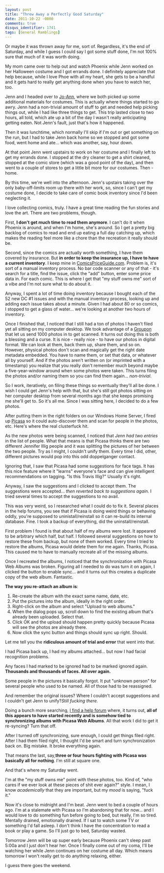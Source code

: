 ```yaml
---
layout: post
title: "Threw Away a Perfectly Good Saturday"
date: 2011-10-22 -0800
comments: true
disqus_identifier: 1741
tags: [General Ramblings]
---
```

Or maybe it was thrown away for me, sort of. Regardless, it's the end of
Saturday, and while I guess I could say I got some stuff done, I'm not
100% sure that much of it was worth doing.

My mom came over to help out and watch Phoenix while Jenn worked on her
Halloween costume and I got errands done. I definitely appreciate that
help because, while I love Phoe with all my heart, she gets to be a
handful and it gets hard to really get anything done when you have to
watch her, too.

Jenn and I headed over to [Jo-Ann](http://www.joann.com), where we both
picked up some additional materials for costumes. This is actually where
things started to go awry. Jenn had a non-trivial amount of stuff to get
and needed help picking things out, while I had like three things to
get. This trip lasted close to two hours, all told, which ate up a bit
of the day I wasn't really anticipating getting eaten. Not Jenn's fault,
just that's how it happened.

Then it was lunchtime, which normally I'll skip if I'm out or get
something on the run, but I had to take Jenn back home so we stopped and
got some food, went home and ate... which was another, say, hour down.

At that point Jenn went upstairs to work on her costume and I finally
left to get my errands done. I stopped at the dry cleaner to get a shirt
cleaned, stopped at the comic store (which was a good point of the day),
and then went to a couple of stores to get a little bit more for our
costumes. Then - home.

By this time, we're well into the afternoon. Jenn's upstairs taking over
the only baby-off-limits room up there with her work, so, since I can't
get my costume done, I decide to take care of comic book inventory since
I'd been neglecting it.

I love collecting comics, truly. I have a great time reading the fun
stories and love the art. There are two problems, though.

First, **I don't get much time to read them anymore**. I can't do it
when Phoenix is around, and when I'm home, she's around. So I get a
pretty big backlog of comics to read and end up eating a full day
catching up, which makes the reading feel more like a chore than the
recreation it really should be.

Second, since the comics are actually worth something, I have them
covered by insurance. But **in order to keep the insurance up, I have to
have a current inventory**. I keep mine in
[ComicsPriceGuide.com](http://www.comicspriceguide.com/). Problem is,
it's sort of a manual inventory process. No bar code scanner or any of
that - it's search for a title, find the issue, click the "add" button,
enter some price data in. For each comic. This is where I get that "my
stuff owns me" sort of a vibe and I'm not sure what to do about it.

Anyway, I spent a lot of time doing inventory because I bought each of
the 52 new DC \#1 issues and with the manual inventory process, looking
up and adding each issue takes about a minute. Given I had about 80 or
so comics, I stopped to get a glass of water... we're looking at another
two hours of inventory.

Once I finished that, I noticed that I still had a ton of photos I
haven't filed yet all sitting on my computer desktop. We took advantage
of a [Groupon](http://www.groupon.com) that let us send 1000 photos in
to get scanned. It turns out doing this is both a blessing and a curse.
It is nice - really nice - to have our photos in digital format. We can
look at them, back them up, share them, and so on. However, physical
photos don't scan and magically get the right date metadata embedded.
You have to name them, or set that data, or whatever all by yourself.
And if the photos aren't written on (or imprinted with a timestamp) you
realize that you really don't remember much beyond maybe a
five-year-window around when some photos were taken. This turns filing
the photos and/or naming them so you can find them again...
*non-trivial*.

So I work, iteratively, on filing these things so eventually they'll all
be done. I wish I could get Jenn's help with that, but she's still got
photos sitting on her computer desktop from several months ago that she
keeps promising me she'll get to. So it's all me. Since I was sitting
here, I decided to do a few photos.

After putting them in the right folders on our Windows Home Server, I
fired up [Picasa](http://www.google.com/picasa/) so it could
auto-discover them and scan for people in the photos, etc. Here's where
the real clusterfuck hit.

As the new photos were being scanned, I noticed that *Jenn had two
entries* in the list of people. What that means is that Picasa thinks
there are two different Jennifer Illig people and it was splitting the
pictures of her between the two people. Try as I might, I couldn't unify
them. Every time I did, other, different pictures would pop into this
odd doppelganger contact.

Ignoring that, I saw that Picasa had some suggestions for face tags. It
has this nice feature where it "learns" everyone's face and can give
intelligent recommendations on tagging. "Is this Travis Illig?" Usually
it's right.

Anyway, I saw the suggestions and I clicked to accept them. The
suggestions were accepted... *then reverted back to suggestions again*.
I tried several times to accept the suggestions to no avail.

This was very weird, so I researched what I could do to fix it. Several
places in the help forums, you see that if Picasa is doing weird things
or behaving oddly, you're supposed to uninistall/reinstall so it can
re-build its internal database. Fine. I took a backup of everything, did
the uninstall/reinstall.

First problem I found is that about half of my albums were lost. It
appeared to be arbitrary which half, but half. I followed several
suggestions on how to restore these from backup, but none of them
worked. Every time I tried to restore the albums, Picasa would delete
them for me again. Thanks, Picasa. This caused me to have to manually
recreate all of the missing albums.

Once I recreated the albums, I noticed that the synchronization with
Picasa Web Albums was broken. Figuring all I needed to do was turn it on
again, I clicked the button to enable sync... and it turns out this
creates a duplicate copy of the web album. Fantastic.

**The way you re-attach an album is**:

1. Re-create the album with the exact same name, date, etc.
2. Put the pictures into the album, ideally in the right order.
3. Right-click on the album and select "Upload to web albums."
4. When the dialog pops up, scroll down to find the existing album
    that's already been uploaded. Select that.
5. Click OK and the upload should happen pretty quickly because Picasa
    will see the photos are already there.
6. Now click the sync button and things should sync up right. Should.

Let me tell you the **ridiculous amount of trial and error** that went
into that.

I had Picasa back up, I had my albums attached... but now I had facial
recognition problems.

Any faces I had marked to be ignored had to be marked ignored again.
**Thousands and thousands of faces. All over again.**

Some people in the pictures it basically forgot. It put "unknown person"
for several people who used to be named. All of those had to be
reassigned.

And remember the original issues? Where I couldn't accept suggestions
and I couldn't get Jenn to unify?*Still fucking there.*

Doing a bunch more searching, [I find a help
forum](http://www.google.com/support/forum/p/Picasa/thread?tid=5c3e4920fa1c8f36&hl=en)
where, it turns out, **all of this appears to have started recently and
is somehow tied to synchronizing albums with Picasa Web Albums**. All
that work I did to get it re-syncing? Turn that off.

After I turned off synchronizing, sure enough, I could get things filed
right. After I had them filed right, I thought I'd be smart and turn
synchronization back on. Big mistake. It broke everything again.

That means the last, say,**three or four hours fighting with Picasa was
basically all for nothing**. I'm still at square one.

And that's where my Saturday went.

I'm at the "my stuff owns me" point with these photos, too. Kind of,
"who cares if we ever look at these pieces of shit ever again?" style. I
mean, I know *academically* that they are important, but my *mood* is
saying, "fuck it."

Now it's close to midnight and I'm beat. Jenn went to bed a couple of
hours ago. I'm at a stalemate with Picasa so I'm abandoning that for
now... and I would love to do something fun before going to bed, but
really, I'm so tired. Mentally drained, emotionally drained. If I sat to
watch some TV or something I'd fall asleep. I don't think I have the
concentration to read a book or play a game. So I'll just go to bed,
Saturday wasted.

Tomorrow Jenn will be up super early because Phoenix can't sleep past
5:00a and I just don't hear her. Once I finally come out of my coma,
I'll be watching her while Jenn continues on her costume all day. Which
means tomorrow I won't really get to do anything relaxing, either.

I guess there goes the weekend.
